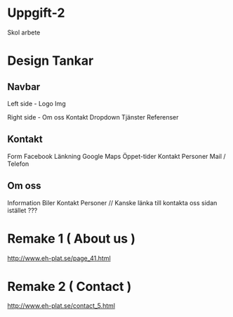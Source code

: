 # Uppgift-2
 Skol arbete


# Design Tankar

## Navbar
Left side -
Logo Img

Right side -
Om oss
Kontakt
Dropdown Tjänster
Referenser

## Kontakt

Form
Facebook Länkning
Google Maps 
Öppet-tider
Kontakt Personer Mail / Telefon

## Om oss
Information
Biler
Kontakt Personer // Kanske länka till kontakta oss sidan istället ???



 # Remake 1 ( About us )

 http://www.eh-plat.se/page_41.html

# Remake 2 ( Contact )

http://www.eh-plat.se/contact_5.html